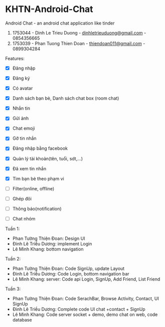 # KHTN-Android-Chat
Android Chat - an android chat application like tinder
1. 1753044 - Dinh Le Trieu Duong - dinhletrieuduong@gmail.com - 0854356665
2. 1753039 - Phan Tuong Thien Doan - thiendoan011@gmail.com - 0899304284

Features:
- [x] Đăng nhập
- [x] Đăng ký
- [x] Có avatar
- [x] Danh sách bạn bè, Danh sách chat box (room chat)
- [x] Nhắn tin
- [x] Gửi ảnh
- [x] Chat emoji
- [x] Gỡ tin nhắn
- [x] Đăng nhập bằng facebook
- [x] Quản lý tài khoản(tên, tuổi, sdt,…)
- [x] Đã xem tin nhắn
- [x] Tìm bạn bè theo phạm vi
- [ ] Filter(online, offline)
- [ ] Ghép đôi
- [ ] Thông báo(notification)
- [ ] Chat nhóm


Tuần 1:
- Phan Tường Thiện Đoan: Design UI
- Đinh Lê Triều Dương: implement Login
- Lê Minh Khang: bottom navigation

Tuần 2:
- Phan Tường Thiện Đoan: Code SignUp, update Layout
- Đinh Lê Triều Dương: Code Login, bottom navigation bar
- Lê Minh Khang: server: Code api Login, SignUp, Add Friend, List Friend

Tuần 3:
- Phan Tường Thiện Đoan: Code SerachBar, Browse Activity, Contact, UI SignUp
- Đinh Lê Triều Dương: Complete code UI chat +contact + SignUp
- Lê Minh Khang:  Code server socket + demo, demo chat on web, code database


